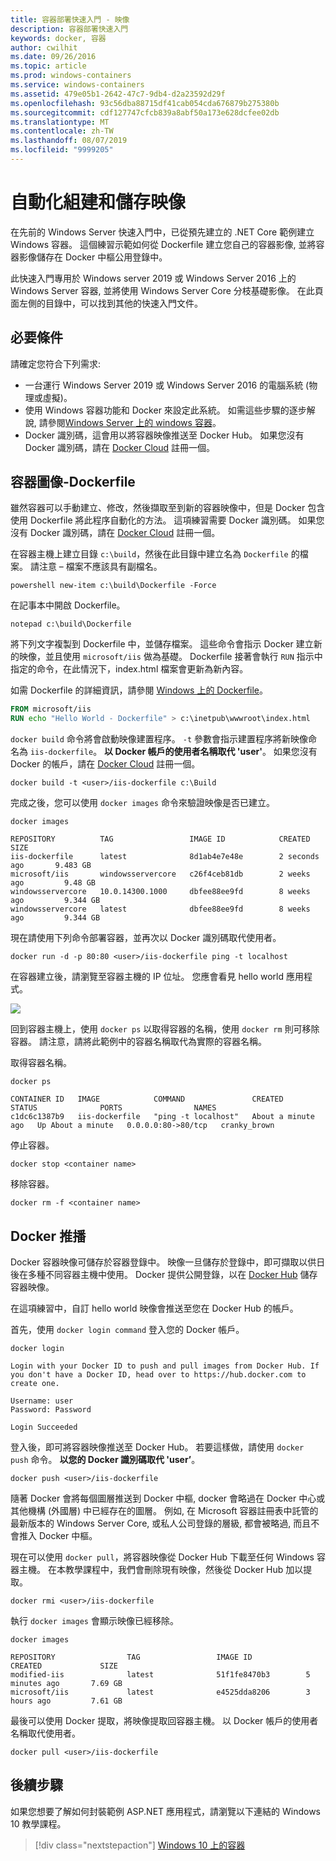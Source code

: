 ```yaml
---
title: 容器部署快速入門 - 映像
description: 容器部署快速入門
keywords: docker, 容器
author: cwilhit
ms.date: 09/26/2016
ms.topic: article
ms.prod: windows-containers
ms.service: windows-containers
ms.assetid: 479e05b1-2642-47c7-9db4-d2a23592d29f
ms.openlocfilehash: 93c56dba88715df41cab054cda676879b275380b
ms.sourcegitcommit: cdf127747cfcb839a8abf50a173e628dcfee02db
ms.translationtype: MT
ms.contentlocale: zh-TW
ms.lasthandoff: 08/07/2019
ms.locfileid: "9999205"
---
```

# <a name="automating-builds-and-saving-images"></a>自動化組建和儲存映像

在先前的 Windows Server 快速入門中，已從預先建立的 .NET Core 範例建立 Windows 容器。 這個練習示範如何從 Dockerfile 建立您自己的容器影像, 並將容器影像儲存在 Docker 中樞公用登錄中。

此快速入門專用於 Windows server 2019 或 Windows Server 2016 上的 Windows Server 容器, 並將使用 Windows Server Core 分枝基礎影像。 在此頁面左側的目錄中，可以找到其他的快速入門文件。

## <a name="prerequisites"></a>必要條件

請確定您符合下列需求:

- 一台運行 Windows Server 2019 或 Windows Server 2016 的電腦系統 (物理或虛擬)。
- 使用 Windows 容器功能和 Docker 來設定此系統。 如需這些步驟的逐步解說, 請參閱[Windows Server 上的 windows 容器](./quick-start-windows-server.md)。
- Docker 識別碼，這會用以將容器映像推送至 Docker Hub。 如果您沒有 Docker 識別碼，請在 [Docker Cloud](https://cloud.docker.com/) 註冊一個。

## <a name="container-image---dockerfile"></a>容器圖像-Dockerfile

雖然容器可以手動建立、修改，然後擷取至到新的容器映像中，但是 Docker 包含使用 Dockerfile 將此程序自動化的方法。 這項練習需要 Docker 識別碼。 如果您沒有 Docker 識別碼，請在 [Docker Cloud](https://cloud.docker.com/) 註冊一個。

在容器主機上建立目錄 `c:\build`，然後在此目錄中建立名為 `Dockerfile` 的檔案。 請注意 – 檔案不應該具有副檔名。

```console
powershell new-item c:\build\Dockerfile -Force
```

在記事本中開啟 Dockerfile。

```console
notepad c:\build\Dockerfile
```

將下列文字複製到 Dockerfile 中，並儲存檔案。 這些命令會指示 Docker 建立新的映像，並且使用 `microsoft/iis` 做為基礎。 Dockerfile 接著會執行 `RUN` 指示中指定的命令，在此情況下，index.html 檔案會更新為新內容。

如需 Dockerfile 的詳細資訊，請參閱 [Windows 上的 Dockerfile](../manage-docker/manage-windows-dockerfile.md)。

```dockerfile
FROM microsoft/iis
RUN echo "Hello World - Dockerfile" > c:\inetpub\wwwroot\index.html
```

`docker build` 命令將會啟動映像建置程序。 `-t` 參數會指示建置程序將新映像命名為 `iis-dockerfile`。 **以 Docker 帳戶的使用者名稱取代 'user'**。 如果您沒有 Docker 的帳戶，請在 [Docker Cloud](https://cloud.docker.com/) 註冊一個。

```console
docker build -t <user>/iis-dockerfile c:\Build
```

完成之後，您可以使用 `docker images` 命令來驗證映像是否已建立。

```console
docker images

REPOSITORY          TAG                 IMAGE ID            CREATED             SIZE
iis-dockerfile      latest              8d1ab4e7e48e        2 seconds ago       9.483 GB
microsoft/iis       windowsservercore   c26f4ceb81db        2 weeks ago         9.48 GB
windowsservercore   10.0.14300.1000     dbfee88ee9fd        8 weeks ago         9.344 GB
windowsservercore   latest              dbfee88ee9fd        8 weeks ago         9.344 GB
```

現在請使用下列命令部署容器，並再次以 Docker 識別碼取代使用者。

```console
docker run -d -p 80:80 <user>/iis-dockerfile ping -t localhost
```

在容器建立後，請瀏覽至容器主機的 IP 位址。 您應會看見 hello world 應用程式。

![](media/dockerfile2.png)

回到容器主機上，使用 `docker ps` 以取得容器的名稱，使用 `docker rm` 則可移除容器。 請注意，請將此範例中的容器名稱取代為實際的容器名稱。

取得容器名稱。

```console
docker ps

CONTAINER ID   IMAGE            COMMAND               CREATED              STATUS              PORTS                NAMES
c1dc6c1387b9   iis-dockerfile   "ping -t localhost"   About a minute ago   Up About a minute   0.0.0.0:80->80/tcp   cranky_brown
```

停止容器。

```console
docker stop <container name>
```

移除容器。

```console
docker rm -f <container name>
```

## <a name="docker-push"></a>Docker 推播

Docker 容器映像可儲存於容器登錄中。 映像一旦儲存於登錄中，即可擷取以供日後在多種不同容器主機中使用。 Docker 提供公開登錄，以在 [Docker Hub](https://hub.docker.com/) 儲存容器映像。

在這項練習中，自訂 hello world 映像會推送至您在 Docker Hub 的帳戶。

首先，使用 `docker login command` 登入您的 Docker 帳戶。

```console
docker login

Login with your Docker ID to push and pull images from Docker Hub. If you don't have a Docker ID, head over to https://hub.docker.com to create one.

Username: user
Password: Password

Login Succeeded
```

登入後，即可將容器映像推送至 Docker Hub。 若要這樣做，請使用 `docker push` 命令。 **以您的 Docker 識別碼取代 'user’**。 

```console
docker push <user>/iis-dockerfile
```

隨著 Docker 會將每個圖層推送到 Docker 中樞, docker 會略過在 Docker 中心或其他機構 (外國層) 中已經存在的圖層。  例如, 在 Microsoft 容器註冊表中託管的最新版本的 Windows Server Core, 或私人公司登錄的層級, 都會被略過, 而且不會推入 Docker 中樞。

現在可以使用 `docker pull`，將容器映像從 Docker Hub 下載至任何 Windows 容器主機。 在本教學課程中，我們會刪除現有映像，然後從 Docker Hub 加以提取。 

```console
docker rmi <user>/iis-dockerfile
```

執行 `docker images` 會顯示映像已經移除。

```console
docker images

REPOSITORY                TAG                 IMAGE ID            CREATED             SIZE
modified-iis              latest              51f1fe8470b3        5 minutes ago       7.69 GB
microsoft/iis             latest              e4525dda8206        3 hours ago         7.61 GB
```

最後可以使用 Docker 提取，將映像提取回容器主機。 以 Docker 帳戶的使用者名稱取代使用者。 

```
docker pull <user>/iis-dockerfile
```

## <a name="next-steps"></a>後續步驟

如果您想要了解如何封裝範例 ASP.NET 應用程式，請瀏覽以下連結的 Windows 10 教學課程。

> [!div class="nextstepaction"]
> [Windows 10 上的容器](./quick-start-windows-10.md)
